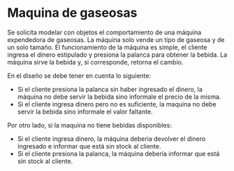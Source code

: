 # Maquina de gaseosas

Se solicita modelar con objetos el comportamiento de una máquina expendedora de gaseosas. La máquina solo vende un tipo de gaseosa y de un solo tamaño.
El funcionamiento de la máquina es simple, el cliente ingresa el dinero estipulado y presiona la palanca para obtener la bebida. La máquina sirve la bebida y, si corresponde, retorna el cambio.

En el diseño se debe tener en cuenta lo siguiente:

* Si el cliente presiona la palanca sin haber ingresado el dinero, la máquina no debe servir la bebida sino informale el precio de la misma.
* Si el cliente ingresa dinero pero no es suficiente, la maquina no debe servir la bebida sino informale el valor faltante.

Por otro lado, si la maquina no tiene bebidas disponibles:
* Si el cliente ingresa dinero, la máquina deberia devolver el dinero ingresado e informar que está sin stock al cliente.
* Si el cliente presiona la palanca, la máquina debería informar que está sin stock al cliente.
